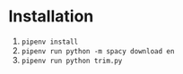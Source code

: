 # Installation

1. `pipenv install`
2. `pipenv run python -m spacy download en`
3. `pipenv run python trim.py`